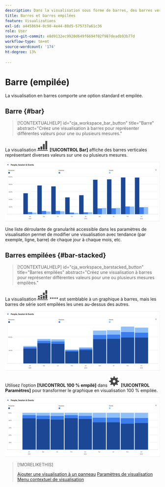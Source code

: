 ```yaml
---
description: Dans la visualisation sous forme de barres, des barres verticales représentent plusieurs valeurs pour une ou plusieurs mesures.
title: Barres et barres empilées
feature: Visualizations
exl-id: a4458694-0c90-4e44-88d5-575737a61c36
role: User
source-git-commit: e8d9132ec9920d649f6694f02f987deadb93b77d
workflow-type: tm+mt
source-wordcount: '174'
ht-degree: 13%

---
```


# Barre (empilée)

La visualisation en barres comporte une option standard et empilée.

## Barre {#bar}

<!-- markdownlint-disable MD034 -->

>[!CONTEXTUALHELP]
>id="cja_workspace_bar_button"
>title="Barre"
>abstract="Créez une visualisation à barres pour représenter différentes valeurs pour une ou plusieurs mesures."

<!-- markdownlint-enable MD034 -->


La visualisation ![GraphBarVertical](/help/assets/icons/GraphBarVertical.svg) **[!UICONTROL Bar]** affiche des barres verticales représentant diverses valeurs sur une ou plusieurs mesures.

![ Visualisation à barres virales affichant plusieurs mesures, y compris Pages vues, Visites, Entrées et Sorties.](assets/bar.png)

Une liste déroulante de granularité accessible dans les paramètres de visualisation permet de modifier une visualisation avec tendance (par exemple, ligne, barre) de chaque jour à chaque mois, etc.

## Barres empilées {#bar-stacked}

<!-- markdownlint-disable MD034 -->

>[!CONTEXTUALHELP]
>id="cja_workspace_barstacked_button"
>title="Barres empilées"
>abstract="Créez une visualisation à barres pour représenter différentes valeurs pour une ou plusieurs mesures empilées."

<!-- markdownlint-enable MD034 -->


La visualisation ![GraphBarVerticalStacked](/help/assets/icons/GraphBarVerticalStacked.svg) **** est semblable à un graphique à barres, mais les barres de série sont empilées les unes au-dessus des autres.

![Barre empilée affichant plusieurs mesures.](assets/bar-stacked.png)

Utilisez l’option **[!UICONTROL 100 % empilé]** dans ![Définition](/help/assets/icons/Setting.svg) **[!UICONTROL Paramètres]** pour transformer le graphique en visualisation 100 % empilée.

![Graphique à barres 100 % empilé.](assets/bar-stacked100.png)

>[!MORELIKETHIS]
>
>[Ajouter une visualisation à un panneau](/help/analysis-workspace/visualizations/freeform-analysis-visualizations.md#add-visualizations-to-a-panel)
>[Paramètres de visualisation](/help/analysis-workspace/visualizations/freeform-analysis-visualizations.md#settings)
>[Menu contextuel de visualisation](/help/analysis-workspace/visualizations/freeform-analysis-visualizations.md#context-menu)
>

